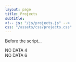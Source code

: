 ```yaml
---
layout: page
title: Projects
subtitle: 
<!-- js: "/js/projects.js" -->
css: "/assets/css/projects.css"
---
```


<p>Before the script...</p>


<script src="https://ajax.googleapis.com/ajax/libs/jquery/2.1.1/jquery.min.js"></script>

<div id="container">
  <div id="output">NO DATA 4</div>
  <div id="output2">NO DATA 6</div>
</div>

<script>
   
  function tableCreate(table_id,rows,cols){
    var body = document.body,
        tbl  = document.createElement(table_id);
    /* tbl.style.width  = '200px' ;*/
    /* tbl.style.border = '1px solid black'; */
    /* body.innerHTML = "TITLE"; */

    for(var i = 0; i < rows; i++){
        var tr = tbl.insertRow();  
         
        
        for(var j = 0; j < cols; j++){
            
            if(i == rows){   
            var td = tr.insertCell();               
                break;                
                
            } else {
            
                var td = tr.insertCell();
                /* td.appendChild(document.createTextNode(" yeaah")) ;*/
               /*  var img = document.createElement("img");
                img.src = image;
                td.appendChild(document.createTextNode(title)) ; 
                td.appendChild(img)
                td.appendChild(document.createTextNode(description)); */
                
                
                /* td.style.border = '1px solid black'; */
               
                if(i == rows ){
                    td.setAttribute('rowSpan', '2');
                   
                }

            }            
        }        
        
    }
    /* body.appendChild(tbl) */;
    
    return tbl;
}
  
</script>


<script>

  function tableFillData(){


var url = "https://danieltobon43.pythonanywhere.com/projects";
  // var url = "https://sourceforge.net/projects/kaais/files/stats/json?start_date=2013-08-18&end_date=2018-04-19";


$.ajax({
  method: "GET",
  cache: false,
  url: url,
  dataType: "json",
  success: function(data) {
    // document.getElementById('output').innerHTML = data.total;
    // document.getElementById('output').innerHTML = "rico";
    /* alert(JSON.stringify(data, null, 4)) */    
    

    var key, rows = 0;
    for(key in data.projects) {
      if(data.projects.hasOwnProperty(key)) {
        rows++;
      }
    }
    
    console.log(rows);     
    data = JSON.stringify([data.projects]);    
    data = JSON.parse(data);
    
    table = tableCreate("table",1,rows);
    
    var row = 0;
    var col = 0;    
    data.forEach(obj => {
                  Object.entries(obj).forEach(([key, value]) => {
                  
        if (col == 0){
        
          var div = document.createElement("div");     
                        console.log("name: " + value.name);
                        var td = table.rows[row].cells[0];
          var img = document.createElement("img");
          console.log("url:" + value.url)
          img.src = value.images;
          img.width = 240
          img.height = 100
          img.onclick = function() {
          window.location.href = value.url;}
          td.appendChild(document.createTextNode(value.name)); 
          var br = document.createElement("br");
          td.appendChild(br);
          td.appendChild(img);
          td.appendChild(document.createTextNode(value.description));
          
          col++;
        
        
        }else{
        var div = document.createElement("div");     
                        console.log("name: " + value.name);
                        var td = table.rows[row].cells[1];
          var img = document.createElement("img");
          img.src = "http://www.google.com/intl/en_com/images/logo_plain.png";
          td.appendChild(document.createTextNode(value.name)) ; 
          td.appendChild(img)
          td.appendChild(document.createTextNode(value.description));
          col=0;
          row++;        
        
        }
                      
       
        
        
                  }); 
        }); 
/* 
    for (var i = 0; i < rows; i++) {   
      for (var j = 0; j < 2; j++) {

        var td = table.rows[i].cells[j];
        var img = document.createElement("img");
        img.src = "http://www.google.com/intl/en_com/images/logo_plain.png";
        td.appendChild(document.createTextNode("title")) ; 
        td.appendChild(img)
        td.appendChild(document.createTextNode("description")); 
        
        }

      
    } */
    
   
    document.body.appendChild(table);
    
    
   /*  var td = table.rows[0].cells[1];
    var img = document.createElement("img");
    img.src = "http://www.google.com/intl/en_com/images/logo_plain.png";
    td.appendChild(document.createTextNode("title")) ; 
    td.appendChild(img)
    td.appendChild(document.createTextNode("description")); 
    
    console.log("res: "+ td);
    document.body.appendChild(table); */
    
       /*
    data.forEach(obj => {
        Object.entries(obj).forEach(([key, value]) => {
        
            var div = document.createElement("div");
            
            
            
            console.log("name: " + value.name)
            
        
           Object.entries(value).forEach(([key, value]) => {
              console.log("test: " + key)
              console.log(`${key}: ${value}`);
              div.innerHTML = value;
               document.body.appendChild(div);
            
            });              
            
            console.log('-------------------');
        
        });
        
            }); 
   
    */
    // document.getElementById('output').innerHTML = table
    document.getElementById('output').appendChild(table)
  },
  error: function(error) {
    //What do you want to do with the error?
    document.getElementById('output2').innerHTML = "error nene";
  },
}); 

}

tableFillData();
</script>




